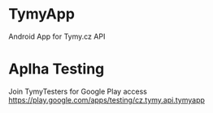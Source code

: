 TymyApp
=======

Android App for Tymy.cz API


Aplha Testing
==============

Join TymyTesters for Google Play access
https://play.google.com/apps/testing/cz.tymy.api.tymyapp
